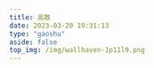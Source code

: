 ```yaml
---
title: 高数
date: 2023-03-20 19:31:13
type: "gaoshu"
aside: false
top_img: /img/wallhaven-1p11l9.png
---
```

